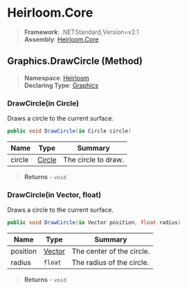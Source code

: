 # Heirloom.Core

> **Framework**: .NETStandard,Version=v2.1  
> **Assembly**: [Heirloom.Core][0]

## Graphics.DrawCircle (Method)

> **Namespace**: [Heirloom][0]  
> **Declaring Type**: [Graphics][1]

### DrawCircle(in Circle)

Draws a circle to the current surface.

```cs
public void DrawCircle(in Circle circle)
```

| Name   | Type        | Summary             |
|--------|-------------|---------------------|
| circle | [Circle][2] | The circle to draw. |

> **Returns** - `void`

### DrawCircle(in Vector, float)

Draws a circle to the current surface.

```cs
public void DrawCircle(in Vector position, float radius)
```

| Name     | Type        | Summary                   |
|----------|-------------|---------------------------|
| position | [Vector][3] | The center of the circle. |
| radius   | `float`     | The radius of the circle. |

> **Returns** - `void`

[0]: ../../../Heirloom.Core.md
[1]: ../Graphics.md
[2]: ../../Heirloom.Geometry/Circle.md
[3]: ../Vector.md
